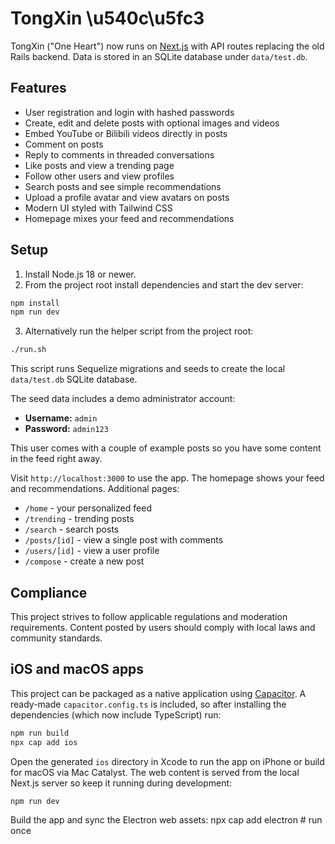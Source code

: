 # TongXin \u540c\u5fc3

TongXin ("One Heart") now runs on [Next.js](https://nextjs.org/) with API routes replacing the old Rails backend. Data is stored in an SQLite database under `data/test.db`.

## Features

- User registration and login with hashed passwords
- Create, edit and delete posts with optional images and videos
- Embed YouTube or Bilibili videos directly in posts
- Comment on posts
- Reply to comments in threaded conversations
- Like posts and view a trending page
- Follow other users and view profiles
- Search posts and see simple recommendations
- Upload a profile avatar and view avatars on posts
- Modern UI styled with Tailwind CSS
- Homepage mixes your feed and recommendations

## Setup

1. Install Node.js 18 or newer.
2. From the project root install dependencies and start the dev server:

```bash
npm install
npm run dev
```
3. Alternatively run the helper script from the project root:

```bash
./run.sh
```
This script runs Sequelize migrations and seeds to create the local `data/test.db` SQLite database.

The seed data includes a demo administrator account:

- **Username:** `admin`
- **Password:** `admin123`

This user comes with a couple of example posts so you have some content in the feed right away.

Visit `http://localhost:3000` to use the app. The homepage shows your feed and recommendations. Additional pages:

- `/home` - your personalized feed
- `/trending` - trending posts
- `/search` - search posts
- `/posts/[id]` - view a single post with comments
- `/users/[id]` - view a user profile
- `/compose` - create a new post

## Compliance

This project strives to follow applicable regulations and moderation requirements. Content posted by users should comply with local laws and community standards.

## iOS and macOS apps

This project can be packaged as a native application using [Capacitor](https://capacitorjs.com/). A ready-made `capacitor.config.ts` is included, so after installing the dependencies (which now include TypeScript) run:

```bash
npm run build
npx cap add ios
```

Open the generated `ios` directory in Xcode to run the app on iPhone or build for macOS via Mac Catalyst. The web content is served from the local Next.js server so keep it running during development:

```bash
npm run dev
```
Build the app and sync the Electron web assets:
npx cap add electron # run once
